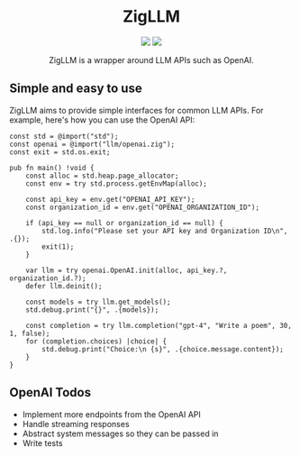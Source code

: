 <h1 align="center">ZigLLM</h1>
<p align="center">
    <a href="LICENSE"><img src="https://badgen.net/github/license/mattfreire/zig-llm" /></a>
    <a href="https://twitter.com/mattfreire"><img src="https://badgen.net/badge/twitter/@mattfreire/1DA1F2?icon&label" /></a>
</p>

<p align="center">
    ZigLLM is a wrapper around LLM APIs such as OpenAI.
</p>

## Simple and easy to use

ZigLLM aims to provide simple interfaces for common LLM APIs. For example, here's how you can use the OpenAI API:

```zig
const std = @import("std");
const openai = @import("llm/openai.zig");
const exit = std.os.exit;

pub fn main() !void {
    const alloc = std.heap.page_allocator;
    const env = try std.process.getEnvMap(alloc);

    const api_key = env.get("OPENAI_API_KEY");
    const organization_id = env.get("OPENAI_ORGANIZATION_ID");

    if (api_key == null or organization_id == null) {
        std.log.info("Please set your API key and Organization ID\n", .{});
        exit(1);
    }

    var llm = try openai.OpenAI.init(alloc, api_key.?, organization_id.?);
    defer llm.deinit();

    const models = try llm.get_models();
    std.debug.print("{}", .{models});

    const completion = try llm.completion("gpt-4", "Write a poem", 30, 1, false);
    for (completion.choices) |choice| {
        std.debug.print("Choice:\n {s}", .{choice.message.content});
    }
}
```

## OpenAI Todos
- Implement more endpoints from the OpenAI API
- Handle streaming responses
- Abstract system messages so they can be passed in
- Write tests
